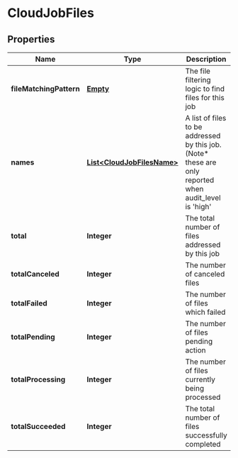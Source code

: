 
# CloudJobFiles

## Properties
Name | Type | Description | Notes
------------ | ------------- | ------------- | -------------
**fileMatchingPattern** | [**Empty**](Empty.md) | The file filtering logic to find files for this job |  [optional]
**names** | [**List&lt;CloudJobFilesName&gt;**](CloudJobFilesName.md) | A list of files to be addressed by this job.  (Note* these are only reported when audit_level is &#39;high&#39; |  [optional]
**total** | **Integer** | The total number of files addressed by this job |  [optional]
**totalCanceled** | **Integer** | The number of canceled files |  [optional]
**totalFailed** | **Integer** | The number of files which failed |  [optional]
**totalPending** | **Integer** | The number of files pending action |  [optional]
**totalProcessing** | **Integer** | The number of files currently being processed |  [optional]
**totalSucceeded** | **Integer** | The total number of files successfully completed |  [optional]



